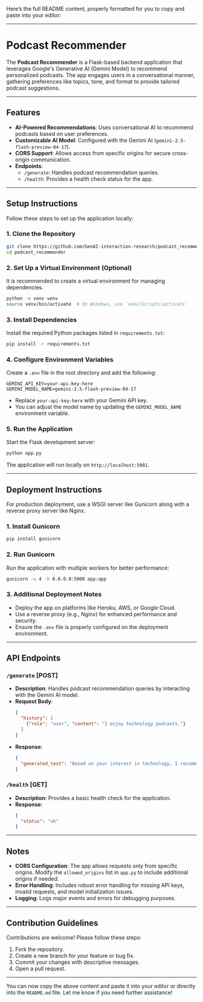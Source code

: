 Here’s the full README content, properly formatted for you to copy and paste into your editor:

---

# Podcast Recommender

The **Podcast Recommender** is a Flask-based backend application that leverages Google's Generative AI (Gemini Model) to recommend personalized podcasts. The app engages users in a conversational manner, gathering preferences like topics, tone, and format to provide tailored podcast suggestions.

---

## Features

- **AI-Powered Recommendations**: Uses conversational AI to recommend podcasts based on user preferences.
- **Customizable AI Model**: Configured with the Gemini AI (`gemini-2.5-flash-preview-04-17`).
- **CORS Support**: Allows access from specific origins for secure cross-origin communication.
- **Endpoints**:
  - `/generate`: Handles podcast recommendation queries.
  - `/health`: Provides a health check status for the app.

---

## Setup Instructions

Follow these steps to set up the application locally:

### 1. Clone the Repository
```bash
git clone https://github.com/GenAI-interaction-research/podcast_recommender.git
cd podcast_recommender
```

### 2. Set Up a Virtual Environment (Optional)
It is recommended to create a virtual environment for managing dependencies.
```bash
python -m venv venv
source venv/bin/activate  # On Windows, use `venv\Scripts\activate`
```

### 3. Install Dependencies
Install the required Python packages listed in `requirements.txt`:
```bash
pip install -r requirements.txt
```

### 4. Configure Environment Variables
Create a `.env` file in the root directory and add the following:
```plaintext
GEMINI_API_KEY=your-api-key-here
GEMINI_MODEL_NAME=gemini-2.5-flash-preview-04-17
```
- Replace `your-api-key-here` with your Gemini API key.
- You can adjust the model name by updating the `GEMINI_MODEL_NAME` environment variable.

### 5. Run the Application
Start the Flask development server:
```bash
python app.py
```
The application will run locally on `http://localhost:5001`.

---

## Deployment Instructions

For production deployment, use a WSGI server like Gunicorn along with a reverse proxy server like Nginx.

### 1. Install Gunicorn
```bash
pip install gunicorn
```

### 2. Run Gunicorn
Run the application with multiple workers for better performance:
```bash
gunicorn -w 4 -b 0.0.0.0:5000 app:app
```

### 3. Additional Deployment Notes
- Deploy the app on platforms like Heroku, AWS, or Google Cloud.
- Use a reverse proxy (e.g., Nginx) for enhanced performance and security.
- Ensure the `.env` file is properly configured on the deployment environment.

---

## API Endpoints

### `/generate` [POST]
- **Description**: Handles podcast recommendation queries by interacting with the Gemini AI model.
- **Request Body**:
  ```json
  {
    "history": [
      {"role": "user", "content": "I enjoy technology podcasts."}
    ]
  }
  ```
- **Response**:
  ```json
  {
    "generated_text": "Based on your interest in technology, I recommend 'TechTalk Weekly.'"
  }
  ```

### `/health` [GET]
- **Description**: Provides a basic health check for the application.
- **Response**:
  ```json
  {
    "status": "ok"
  }
  ```

---

## Notes

- **CORS Configuration**: The app allows requests only from specific origins. Modify the `allowed_origins` list in `app.py` to include additional origins if needed.
- **Error Handling**: Includes robust error handling for missing API keys, invalid requests, and model initialization issues.
- **Logging**: Logs major events and errors for debugging purposes.

---

## Contribution Guidelines

Contributions are welcome! Please follow these steps:
1. Fork the repository.
2. Create a new branch for your feature or bug fix.
3. Commit your changes with descriptive messages.
4. Open a pull request.

---

You can now copy the above content and paste it into your editor or directly into the `README.md` file. Let me know if you need further assistance!
